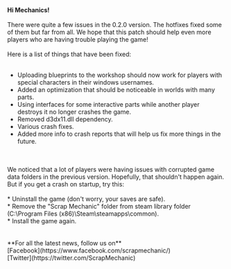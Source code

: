 **Hi Mechanics!** <br/>
<br/>
There were quite a few issues in the 0.2.0 version. The hotfixes fixed some of them but far from all. We hope that this patch should help even more players who are having trouble playing the game!<br/>
<br/>
Here is a list of things that have been fixed: <br/>
<br/>
* Uploading blueprints to the workshop should now work for players with special characters in their windows usernames.<br/>
* Added an optimization that should be noticeable in worlds with many parts.<br/>
* Using interfaces for some interactive parts while another player destroys it no longer crashes the game.<br/>
* Removed d3dx11.dll dependency.<br/>
* Various crash fixes.<br/>
* Added more info to crash reports that will help us fix more things in the future.<br/><br/>
<br/>
We noticed that a lot of players were having issues with corrupted game data folders in the previous version. Hopefully, that shouldn't happen again. But if you get a crash on startup, try this:<br/>
<br/>
* Uninstall the game (don't worry, your saves are safe).<br/>
* Remove the "Scrap Mechanic" folder from steam library folder (C:\Program Files (x86)\Steam\steamapps\common).<br/>
* Install the game again.<br/><br/>
<br/>
**For all the latest news, follow us on** <br/>
[Facebook](https://www.facebook.com/scrapmechanic/)<br/>
[Twitter](https://twitter.com/ScrapMechanic)